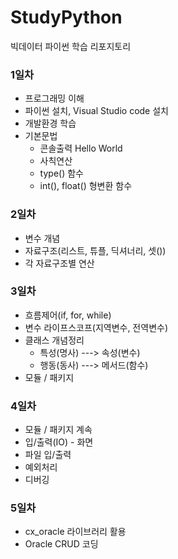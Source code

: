 # StudyPython
빅데이터 파이썬 학습 리포지토리


### 1일차
- 프로그래밍 이해
- 파이썬 설치, Visual Studio code 설치
- 개발환경 학습
- 기본문법
  - 콘솔출력 Hello World
  - 사칙연산
  - type() 함수
  - int(), float() 형변환 함수

### 2일차
- 변수 개념
- 자료구조(리스트, 튜플, 딕셔너리, 셋())
- 각 자료구조별 연산

### 3일차
- 흐름제어(if, for, while)
- 변수 라이프스코프(지역변수, 전역변수)
- 클래스 개념정리
  - 특성(명사) ---> 속성(변수)
  - 행동(동사) ---> 메서드(함수)
- 모듈 / 패키지

### 4일차
- 모듈 / 패키지 계속
- 입/출력(IO) - 화면
- 파일 입/출력
- 예외처리
- 디버깅

### 5일차
- cx_oracle 라이브러리 활용
- Oracle CRUD 코딩